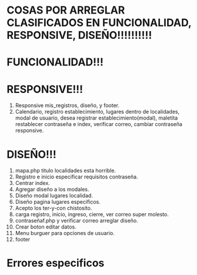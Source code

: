 # COSAS POR ARREGLAR CLASIFICADOS EN FUNCIONALIDAD, RESPONSIVE, DISEÑO!!!!!!!!!!

# FUNCIONALIDAD!!!



# RESPONSIVE!!!
1. Responsive mis_registros, diseño, y footer.
2. Calendario, registro establecimiento, lugares dentro de localidades, modal de usuario, desea registrar establecimiento(modal), maletita restablecer contraseña e index, verificar correo, cambiar contraseña responsive.



# DISEÑO!!!
1. mapa.php titulo localidades esta horrible.
2. Registro e inicio especificar requisitos contraseña.
3. Centrar index.
4. Agregar diseño a los modales.
5. Diseño modal lugares localidad.
6. Diseño pagina lugares especificos.
7. Acepto los ter-y-con chistosito.
8. carga registro, inicio, ingreso, cierre, ver correo super molesto.
9. contraseñaf.php y verificar correo  arreglar diseño.
10. Crear boton editar datos.
11. Menu burguer para opciones de usuario.
12. footer

# Errores especificos

    